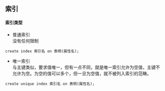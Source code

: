 ## 索引
#### 索引类型
- 普通索引  
没有任何限制
```
create index 索引名 on 表明(属性名);
```
- 唯一索引  
与主键类似，要求值唯一，但有一点不同，就是唯一索引允许为空值，主键不允许为空。为空的值可以多个，但一旦为空值，就不被列入索引的范畴。
```
create unique index 索引名 on 表明(属性名);
```

